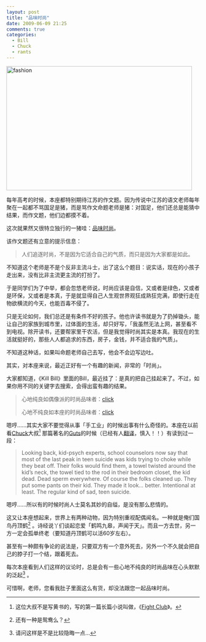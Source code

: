 ```yaml
---
layout: post
title: "品味时尚"
date: 2009-06-09 21:25
comments: true
categories:
  - Bill
  - Chuck
  - rants
---
```


<img title="fashion" style="border-right: 0px; border-top: 0px; display: inline; border-left: 0px; border-bottom: 0px" height="324" alt="fashion" src="{{ site.static_base }}/downloads/images/2009_06/fashion.jpg" width="484" border="0" />

每年高考的时候，本座都特别期待江苏的作文题。因为传说中江苏的语文老师每年聚在一起都不骂国足是猪，而是骂作文命题老师是猪：对国足，他们还总是能猜中结果，而作文题，他们边都摸不着。

这次就果然又很特立独行的一猪哇：<a href="http://edu.qq.com/a/20090608/000172.htm" target="_blank">品味时尚</a>。

该作文题还有立意的提示信息：

> 人们追逐时尚，不是因为它适合自己的气质，而只是因为大家都是如此。

不知道这个老师是不是个反非主流斗士，出了这么个题目：说实话，现在的小孩子走出来，没有比非主流更主流的打扮了。

于是同学们为了中举，都会忽悠老师说，时尚应该是自信，又或者是绿色，又或者是环保，又或者是本真，于是就显得自己人生观世界观狂成熟狂完满，即使行走在物欲横流的今天，也能百毒不侵了。

只是无论如何，我们总还是有条件不好的孩子。他也许读书就是为了扔掉锄头，能让自己的家族到城市里，过体面的生活，却只好写，「我虽然无法上网，甚至看不到电视。除开读书，还要帮家里干农活，但是我觉得时尚其实是本真。我现在的生活就挺好的，那些人人都追求的东西，房子，金钱，并不适合我的气质」。

不知道这种话，如果叫命题老师自己去写，他会不会边写边吐。

其实，对本座来说，最近正好有一个有趣的新闻，非常的「时尚」。

大家都知道，《Kill Bill》里面的Bill，最近挂了：是真的把自己挂起来了。不过，如果你用不同的关键字去搜索，会得出蛮有趣的结果。

> 心地纯良如偶像派的时尚品味者：<a href="http://www.google.com/search?hl=en&q=kill+bill+%E4%B8%BB%E8%A7%92+%E8%87%AA%E6%9D%80&sourceid=navclient-ff&rlz=1B3GGGL_zh-CN___CN231&ie=UTF-8" target="_blank">click</a>
>
> 心地不纯良如本座的时尚品味者：<a href="http://www.google.com/search?hl=en&q=kill+bill+%E4%B8%BB%E8%A7%92+%E8%87%AA%E6%85%B0&sourceid=navclient-ff&rlz=1B3GGGL_zh-CN___CN231&ie=UTF-8" target="_blank">click</a>

嗯哼……其实大家不要觉得从事「手工业」的时候出事有什么奇怪的。本座在以前看<a href="http://en.wikipedia.org/wiki/Chuck_Palahniuk" target="_blank">Chuck</a>大叔[^1] 那篇著名的<a href="http://chuckpalahniuk.net/features/shorts/guts" target="_blank">Guts</a>的时候（已经有人<a href="http://www.verycd.com/groups/@g2386100/683454.topic" target="_blank">翻译</a>，慎入！！）有读到过一段：

> Looking back, kid-psych experts, school counselors now say that most of the last peak in teen suicide was kids trying to choke while they beat off. Their folks would find them, a towel twisted around the kid&#8217;s neck, the towel tied to the rod in their bedroom closet, the kid dead. Dead sperm everywhere. Of course the folks cleaned up. They put some pants on their kid. They made it look… better. Intentional at least. The regular kind of sad, teen suicide.

嗯哼……所以有的时候时尚人士莫名其妙的自缢，是没有那么悲情的。

这又让本座想起来，世界上有两种动物，因为特别重视配偶闻名。一种就是俺们国鸟丹顶鹤[^2] 。诗经说丫们谈起恋爱「鹤鸣九皋，声闻于天」。而且一方去世，另一方一定会孤单终老（要知道丹顶鹤可以活60岁左右）。

甚至有一种颇有争论的说法是，只要双方有一个意外死去，另外一个不久就会把自己的脖子打一个结，跟着死去。

每次本座看到人们这样的议论时，总是会有一些心地不纯良的时尚品味在心头默默的泛起[^3] 。

可惜啊，老师，您看我肚子里面这么有货，却没法跟您一起品味时尚。

[^1]:  这位大叔不是写黄书的，写的第一篇长篇小说叫做，《<a href="http://www.imdb.com/title/tt0137523/" target="_blank">Fight Club</a>》。
[^2]: 还有一种是鸳鸯么？
[^3]: 请问这样是不是比较隐晦一点…
